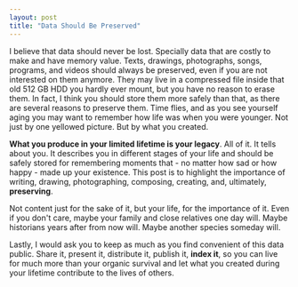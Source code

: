 ```yaml
---
layout: post
title: "Data Should Be Preserved"
---
```


I believe that data should never be lost. Specially data that are costly to make
and have memory value. Texts, drawings, photographs, songs, programs, and videos
should always be preserved, even if you are not interested on them anymore.
They may live in a compressed file inside that old 512 GB HDD you hardly ever
mount, but you have no reason to erase them. In fact, I think you should store
them more safely than that, as there are several reasons to preserve them. Time
flies, and as you see yourself aging you may want to remember how life was when
you were younger. Not just by one yellowed picture. But by what you created.

**What you produce in your limited lifetime is your legacy**. All of it. It
tells about you. It describes you in different stages of your life and should be
safely stored for remembering moments that - no matter how sad or how happy -
made up your existence. This post is to highlight the importance of writing,
drawing, photographing, composing, creating, and, ultimately, **preserving**.

Not content just for the sake of it, but your life, for the importance of it.
Even if you don't care, maybe your family and close relatives one day will.
Maybe historians years after from now will. Maybe another species someday will.

Lastly, I would ask you to keep as much as you find convenient of this data
public. Share it, present it, distribute it, publish it, **index it**, so you
can live for much more than your organic survival and let what you created
during your lifetime contribute to the lives of others. 
